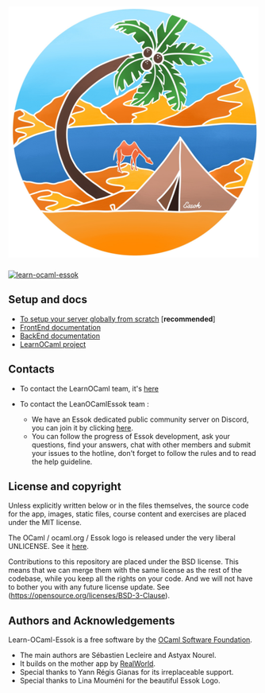 # ![Essok](FrontEnd/src/assets/essok-logo/logo_white.jpg)
[![learn-ocaml-essok](https://img.shields.io/badge/docker-ocamlsf%2Flearn--ocaml--essok-blue.svg)](https://hub.docker.com/r/ocamlsf/learnocaml-essok-dockerfile "Docker image of learn-ocaml-essok")

Setup and docs
-----

* [To setup your server globally from scratch](SETUP.md) [**recommended**]
* [FrontEnd documentation](FrontEnd/README.md)
* [BackEnd documentation](BackEnd/README.md)
* [LearnOCaml project](https://github.com/ocaml-sf/learn-ocaml)
 
Contacts
--------

- To contact the LearnOCaml team, it's [here](https://github.com/ocaml-sf/learn-ocaml#README)

- To contact the LeanOCamlEssok team :
  - We have an Essok dedicated public community server on Discord, you can join it by clicking [here](https://discord.gg/495GMdx3wa).
  - You can follow the progress of Essok development, ask your questions, find your answers, chat with other members and submit your issues to the hotline, don't forget to follow the rules and to read the help guideline.

License and copyright
---------------------

Unless explicitly written below or in the files themselves, the source
code for the app, images, static files, course content and exercises
are placed under the MIT license.

The OCaml / ocaml.org / Essok logo is released under the very liberal UNLICENSE.
See it [here](https://github.com/ocaml/ocaml.org/blob/master/LICENSE.md).


Contributions to this repository are placed under the BSD
license. This means that we can merge them with the same license as
the rest of the codebase, while you keep all the rights on your code.
And we will not have to bother you with any future license update.
See (https://opensource.org/licenses/BSD-3-Clause).

Authors and Acknowledgements
----------------------------

Learn-OCaml-Essok is a free software by the [OCaml Software Foundation](http://ocaml-sf.org).

 * The main authors are Sébastien Lecleire and Astyax Nourel.
 * It builds on the mother app by [RealWorld](https://github.com/gothinkster/realworld).
 * Special thanks to Yann Régis Gianas for its irreplaceable support.
 * Special thanks to Lina Mouméni for the beautiful Essok Logo.
 
